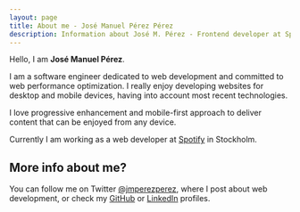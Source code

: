 ```yaml
---
layout: page
title: About me - José Manuel Pérez Pérez
description: Information about José M. Pérez - Frontend developer at Spotify
---
```


Hello, I am **José Manuel Pérez**.

I am a software engineer dedicated to web development and committed to web performance optimization. I really enjoy developing websites for desktop and mobile devices, having into account most recent technologies.

I love progressive enhancement and mobile-first approach to deliver content that can be enjoyed from any device.

Currently I am working as a web developer at [Spotify](http://spotify.com) in Stockholm.

## More info about me?

You can follow me on Twitter [@jmperezperez](https://twitter.com/jmperezperez), where I post about web development, or check my [GitHub](https://github.com/JMPerez/) or [LinkedIn](http://www.linkedin.com/in/jmperezperez) profiles.




